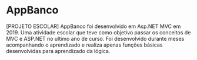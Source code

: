 # AppBanco
[PROJETO ESCOLAR] AppBanco foi desenvolvido em Asp.NET MVC em 2019. Uma atividade escolar que teve como objetivo passar os conceitos de MVC e ASP.NET no ultimo ano de curso. Foi desenvolvido durante meses acompanhando o aprendizado e realiza apenas funções básicas desenvolvidas para aprendizado da lógica.
